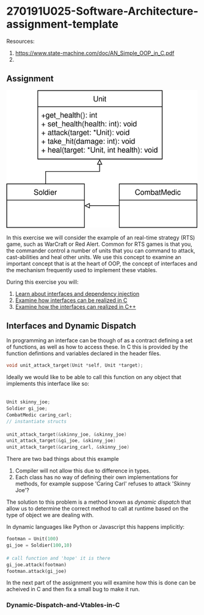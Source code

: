 # 270191U025-Software-Architecture-assignment-template

Resources:

1. https://www.state-machine.com/doc/AN_Simple_OOP_in_C.pdf
2.

## Assignment

<img src="uml.svg" width=500>

In this exercise we will consider the example of an real-time strategy (RTS) game, such as WarCraft or Red Alert.
Common for RTS games is that you, the commander control a number of units that you can command to attack, cast-abilities and heal other units.
We use this concept to examine an important concept that is at the heart of OOP, the concept of interfaces and the mechanism frequently used to implement these vtables.

During this exercise you will:

1. [Learn about interfaces and dependency injection](Interfaces-and-Dynamic-Dispatch)
2. [Examine how interfaces can be realized in C](Dynamic-Dispatch-and-Vtables-in-C)
3. [Examine how the interfaces can realized in C++](Abstract-Classes-In-C++)

## Interfaces and Dynamic Dispatch

In programming an interface can be though of as a contract defining a set of functions, as well as how to access these.
In C this is provided by the function defintions and variables declared in the header files.

```C
void unit_attack_target(Unit *self, Unit *target);
```

Ideally we would like to be able to call this function on any object that implements this interface like so:

```C

Unit skinny_joe;
Soldier gi_joe;
CombatMedic caring_carl;
// instantiate structs

unit_attack_target(&skinny_joe, &skinny_joe)
unit_attack_target(&gi_joe, &skinny_joe)
unit_attack_target(&caring_carl, &skinny_joe)
```

There are two bad things about this example

1. Compiler will not allow this due to difference in types.
2. Each class has no way of defining their own implementations for methods, for example suppose 'Caring Carl' refuses to attack 'Skinny Joe'?

The solution to this problem is a method known as _dynamic dispatch_ that allow us to determine the correct method to call at runtime based on the type of object we are dealing with.

In dynamic languages like Python or Javascript this happens implicitly:

```python
footman = Unit(100)
gi_joe = Soldier(100,10)

# call function and 'hope' it is there
gi_joe.attack(footman)
footman.attack(gi_joe)
```

In the next part of the assignment you will examine how this is done can be acheived in C and then fix a small bug to make it run.

### Dynamic-Dispatch-and-Vtables-in-C

